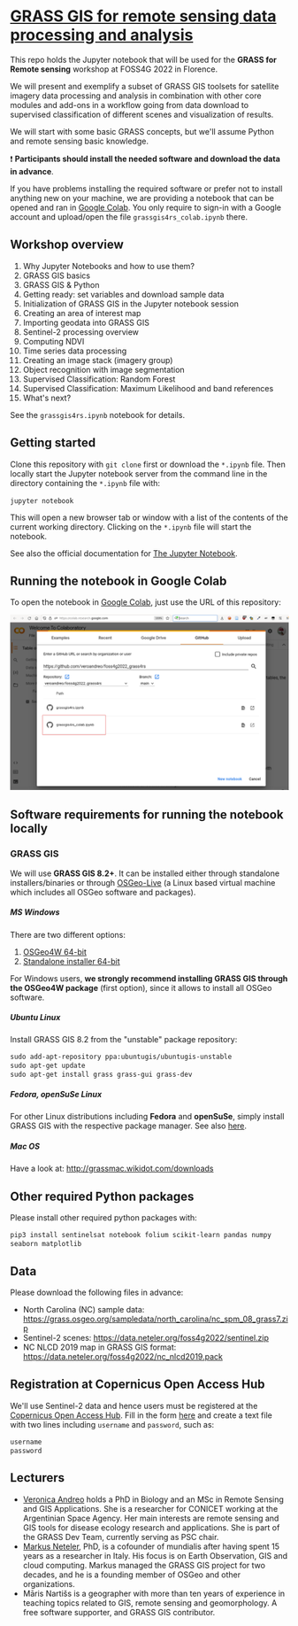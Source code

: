 # [GRASS GIS for remote sensing data processing and analysis ](https://talks.osgeo.org/foss4g-2022-workshops/talk/NCMHSM/)

This repo holds the Jupyter notebook that will be used for the **GRASS for Remote sensing**
workshop at FOSS4G 2022 in Florence.

We will present and exemplify a subset of GRASS GIS toolsets for satellite imagery
data processing and analysis in combination with other core modules and add-ons in
a workflow going from data download to supervised classification of different scenes
and visualization of results.

We will start with some basic GRASS concepts, but we'll assume Python and remote
sensing basic knowledge. 

:exclamation: **Participants should install the needed software and download the data in advance**.

If you have problems installing the required software or prefer not to install anything new
on your machine, we are providing a notebook that can be opened and ran in [Google Colab](https://colab.research.google.com/).
You only require to sign-in with a Google account and upload/open the file `grassgis4rs_colab.ipynb`
there.

## Workshop overview

1. Why Jupyter Notebooks and how to use them?
2. GRASS GIS basics
3. GRASS GIS & Python
4. Getting ready: set variables and download sample data
5. Initialization of GRASS GIS in the Jupyter notebook session
6. Creating an area of interest map
7. Importing geodata into GRASS GIS
8. Sentinel-2 processing overview
9. Computing NDVI
10. Time series data processing
11. Creating an image stack (imagery group)
12. Object recognition with image segmentation
13. Supervised Classification: Random Forest
14. Supervised Classification: Maximum Likelihood and band references
14. What's next?

See the `grassgis4rs.ipynb` notebook for details.

## Getting started

Clone this repository with `git clone` first or download the `*.ipynb` file.
Then locally start the Jupyter notebook server from the command line in the
directory containing the `*.ipynb` file with:

`jupyter notebook`

This will open a new browser tab or window with a list of the contents of the current
working directory. Clicking on the `*.ipynb` file will start the notebook.

See also the official documentation for [The Jupyter Notebook](https://jupyter-notebook.readthedocs.io/en/latest/).

## Running the notebook in Google Colab

To open the notebook in [Google Colab](https://colab.research.google.com/), just use the URL 
of this repository:

![Google Colab](assets/img/launch_google_colab.png)

## Software requirements for running the notebook locally

### GRASS GIS

We will use **GRASS GIS 8.2+**. It can be installed either through standalone
installers/binaries or through [OSGeo-Live](https://live.osgeo.org/en/index.html)
(a Linux based virtual machine which includes all OSGeo software and packages).

##### MS Windows

There are two different options:
1. [OSGeo4W 64-bit](http://download.osgeo.org/osgeo4w/v2/osgeo4w-setup.exe)
2. [Standalone installer 64-bit](https://grass.osgeo.org/grass82/binary/mswindows/native/WinGRASS-8.2.0-1-Setup.exe)

For Windows users, **we strongly recommend installing GRASS GIS through the OSGeo4W package** (first option),
since it allows to install all OSGeo software.

##### Ubuntu Linux

Install GRASS GIS 8.2 from the "unstable" package repository:

```
sudo add-apt-repository ppa:ubuntugis/ubuntugis-unstable
sudo apt-get update
sudo apt-get install grass grass-gui grass-dev
```

##### Fedora, openSuSe Linux

For other Linux distributions including **Fedora** and **openSuSe**,
simply install GRASS GIS with the respective package manager.
See also [here](https://grass.osgeo.org/download/linux/#GRASS-GIS-current).

##### Mac OS

Have a look at: http://grassmac.wikidot.com/downloads

## Other required Python packages

Please install other required python packages with: 

```
pip3 install sentinelsat notebook folium scikit-learn pandas numpy seaborn matplotlib
```

## Data

Please download the following files in advance:

- North Carolina (NC) sample data: https://grass.osgeo.org/sampledata/north_carolina/nc_spm_08_grass7.zip
- Sentinel-2 scenes: https://data.neteler.org/foss4g2022/sentinel.zip
- NC NLCD 2019 map in GRASS GIS format: https://data.neteler.org/foss4g2022/nc_nlcd2019.pack

## Registration at Copernicus Open Access Hub

We'll use Sentinel-2 data and hence users must be registered at the
[Copernicus Open Access Hub](https://scihub.copernicus.eu/).
Fill in the form [here](https://scihub.copernicus.eu/dhus/#/self-registration)
and create a text file with two lines including `username` and `password`,
such as:
```
username
password
```

## Lecturers

- [Veronica Andreo](https://veroandreo.gitlab.io/) holds a PhD in Biology and an MSc in Remote Sensing and GIS Applications. She is a researcher for CONICET working at the Argentinian Space Agency. Her main interests are remote sensing and GIS tools for disease ecology research and applications. She is part of the GRASS Dev Team, currently serving as PSC chair.
- [Markus Neteler](https://www.mundialis.de/neteler/), PhD, is a cofounder of mundialis after having spent 15 years as a researcher in Italy. His focus is on Earth Observation, GIS and cloud computing. Markus managed the GRASS GIS project for two decades, and he is a founding member of OSGeo and other organizations.
- Māris Nartišs is a geographer with more than ten years of experience in teaching topics related to GIS, remote sensing and geomorphology. A free software supporter, and GRASS GIS contributor.
